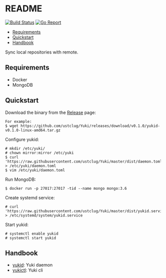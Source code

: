 README
=======

[![Build Status](https://github.com/ustclug/Yuki/workflows/build/badge.svg)](https://github.com/ustclug/Yuki/actions)
[![Go Report](https://goreportcard.com/badge/github.com/ustclug/Yuki)](https://goreportcard.com/report/github.com/ustclug/Yuki)

- [Requirements](#requirements)
- [Quickstart](#quickstart)
- [Handbook](#handbook)

Sync local repositories with remote.

## Requirements

* Docker
* MongoDB

## Quickstart

Download the binary from the [Release](https://github.com/ustclug/Yuki/releases) page:

```
For example:
$ wget https://github.com/ustclug/Yuki/releases/download/v0.1.0/yukid-v0.1.0-linux-amd64.tar.gz
```

Configure yukid:

```
# mkdir /etc/yuki/
# chown mirror:mirror /etc/yuki
$ curl 'https://raw.githubusercontent.com/ustclug/Yuki/master/dist/daemon.toml' > /etc/yuki/daemon.toml
$ vim /etc/yuki/daemon.toml
```

Run MongoDB:

```
$ docker run -p 27017:27017 -tid --name mongo mongo:3.6
```

Create systemd service:
```
# curl 'https://raw.githubusercontent.com/ustclug/Yuki/master/dist/yukid.service' > /etc/systemd/system/yukid.service
```

Start yukid:
```
# systemctl enable yukid
# systemctl start yukid
```

## Handbook

* [yukid](./cmd/yukid/README.md): Yuki daemon
* [yukictl](./cmd/yukictl/README.md): Yuki cli
